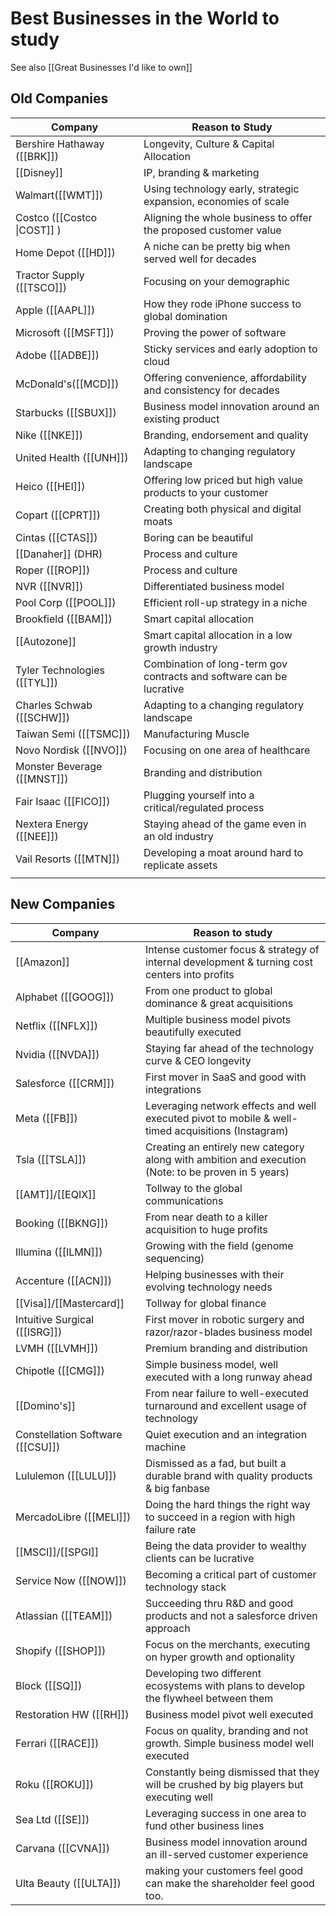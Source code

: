 # Best Businesses in the World to study

See also [[Great Businesses I'd like to own]]


## Old Companies

| Company                      | Reason to Study                                                      |
| ---------------------------- | -------------------------------------------------------------------- |
| Bershire Hathaway ([[BRK]])  | Longevity, Culture & Capital Allocation                              |
| [[Disney]]              | IP, branding & marketing                                             |
| Walmart([[WMT]])             | Using technology early, strategic expansion, economies of scale      |
| Costco ([[Costco \|COST]] )  | Aligning the whole business to offer the proposed customer value     |
| Home Depot ([[HD]])          | A niche can be pretty big when served well for decades               |
| Tractor Supply ([[TSCO]])    | Focusing on your demographic                                         |
| Apple ([[AAPL]])             | How they rode iPhone success to global domination                    |
| Microsoft ([[MSFT]])         | Proving the power of software                                        |
| Adobe ([[ADBE]])             | Sticky services and early adoption to cloud                          |
| McDonald's([[MCD]])          | Offering convenience, affordability and consistency for decades      |
| Starbucks ([[SBUX]])         | Business model innovation around an existing product                 |
| Nike ([[NKE]])               | Branding, endorsement and quality                                    |
| United Health ([[UNH]])      | Adapting to changing regulatory landscape                            |
| Heico ([[HEI]])              | Offering low priced but high value products to your customer         |
| Copart ([[CPRT]])            | Creating both physical and digital moats                             |
| Cintas ([[CTAS]])            | Boring can be beautiful                                              |
| [[Danaher]] (DHR)            | Process and culture                                                  |
| Roper ([[ROP]])              | Process and culture                                                  |
| NVR ([[NVR]])                | Differentiated business model                                        |
| Pool Corp ([[POOL]])         | Efficient roll-up strategy in a niche                                |
| Brookfield ([[BAM]])         | Smart capital allocation                                             |
| [[Autozone]]            | Smart capital allocation in a low growth industry                    |
| Tyler Technologies ([[TYL]]) | Combination of long-term gov contracts and software can be lucrative |
| Charles Schwab ([[SCHW]])    | Adapting to a changing regulatory landscape                          |
| Taiwan Semi  ([[TSMC]])      | Manufacturing Muscle                                                 |
| Novo Nordisk  ([[NVO]])      | Focusing on one area of healthcare                                   |
| Monster Beverage ([[MNST]])  | Branding and distribution                                            |
| Fair Isaac ([[FICO]])        | Plugging yourself into a critical/regulated process                  |
| Nextera Energy ([[NEE]])     | Staying ahead of the game even in an old industry                    |
| Vail Resorts ([[MTN]])       | Developing a moat around hard to replicate assets                    |
|                              |                                                                      |

## New Companies

| Company                          | Reason to study                                                                                     |
| -------------------------------- | --------------------------------------------------------------------------------------------------- |
| [[Amazon]]           | Intense customer focus & strategy of internal development & turning cost centers into profits       |
| Alphabet ([[GOOG]])              | From one product to global dominance & great acquisitions                                           |
| Netflix ([[NFLX]])               | Multiple business model pivots beautifully executed                                                 |
| Nvidia ([[NVDA]])                | Staying far ahead of the technology curve & CEO longevity                                           |
| Salesforce ([[CRM]])             | First mover in SaaS and good with integrations                                                      |
| Meta ([[FB]])                    | Leveraging network effects and well executed pivot to mobile & well-timed acquisitions (Instagram)  |
| Tsla ([[TSLA]])                  | Creating an entirely new category along with ambition and execution (Note: to be proven in 5 years) |
| [[AMT]]/[[EQIX]]                 | Tollway to the global communications                                                                |
| Booking ([[BKNG]])               | From near death to a killer acquisition to huge profits                                             |
| Illumina ([[ILMN]])              | Growing with the field (genome sequencing)                                                          |
| Accenture ([[ACN]])              | Helping businesses with their evolving technology needs                                             |
| [[Visa]]/[[Mastercard]]                     | Tollway for global finance                                                                          |
| Intuitive Surgical ([[ISRG]])    | First mover in robotic surgery and razor/razor-blades business model                                |
| LVMH ([[LVMH]])                  | Premium branding and distribution                                                                   |
| Chipotle ([[CMG]])               | Simple business model, well executed with a long runway ahead                                       |
| [[Domino's]]                 | From near failure to well-executed turnaround and excellent usage of technology                     |
| Constellation Software ([[CSU]]) | Quiet execution and an integration machine                                                          |
| Lululemon ([[LULU]])             | Dismissed as a fad, but built a durable brand with quality products & big fanbase                   |
| MercadoLibre ([[MELI]])          | Doing the hard things the right way to succeed in a region with high failure rate                   |
| [[MSCI]]/[[SPGI]]                | Being the data provider to wealthy clients can be lucrative                                         |
| Service Now ([[NOW]])            | Becoming a critical part of customer technology stack                                               |
| Atlassian ([[TEAM]])             | Succeeding thru R&D and good products and not a salesforce driven approach                          |
| Shopify ([[SHOP]])               | Focus on the merchants, executing on hyper growth and optionality                                   |
| Block ([[SQ]])                   | Developing two different ecosystems with plans to develop the flywheel between them                 |
| Restoration HW ([[RH]])          | Business model pivot well executed                                                                  |
| Ferrari ([[RACE]])               | Focus on quality, branding and not growth. Simple business model well executed                      |
| Roku ([[ROKU]])                  | Constantly being dismissed that they will be crushed by big players but executing well              |
| Sea Ltd ([[SE]])                 | Leveraging success in one area to fund other business lines                                         |
| Carvana ([[CVNA]])               | Business model innovation around an ill-served customer experience                                  |
| Ulta Beauty ([[ULTA]])           | making your customers feel good can make the shareholder feel good too.                                                                                                    |




